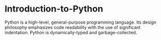 # Introduction-to-Python
 Python is a high-level, general-purpose programming language. Its design philosophy emphasizes code readability with the use of significant indentation. Python is dynamically-typed and garbage-collected.
